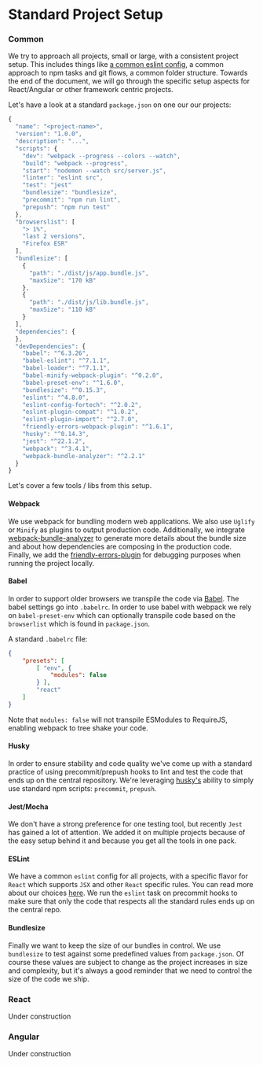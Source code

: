 # Standard Project Setup

### Common
We try to approach all projects, small or large, with a consistent project setup. This includes things like [a common eslint config](https://github.com/FortechRomania/js-team-showcase/blob/master/how-we-work/coding-guidelines.md), a common approach to npm tasks and git flows, a common folder structure. Towards the end of the document, we will go through the specific setup aspects for React/Angular or other framework centric projects.

Let's have a look at a standard `package.json` on one our our projects:
```javascript
{
  "name": "<project-name>",
  "version": "1.0.0",
  "description": "...",
  "scripts": {
    "dev": "webpack --progress --colors --watch",
    "build": "webpack --progress",
    "start": "nodemon --watch src/server.js",
    "linter": "eslint src",
    "test": "jest"
    "bundlesize": "bundlesize",
    "precommit": "npm run lint",
    "prepush": "npm run test"
  },
  "browserslist": [
    "> 1%",
    "last 2 versions",
    "Firefox ESR"
  ],
  "bundlesize": [
    {
      "path": "./dist/js/app.bundle.js",
      "maxSize": "170 kB"
    },
    {
      "path": "./dist/js/lib.bundle.js",
      "maxSize": "110 kB"
    }
  ],
  "dependencies": {
  },
  "devDependencies": {
    "babel": "^6.3.26",
    "babel-eslint": "^7.1.1",
    "babel-loader": "^7.1.1",
    "babel-minify-webpack-plugin": "^0.2.0",
    "babel-preset-env": "^1.6.0",
    "bundlesize": "^0.15.3",
    "eslint": "^4.8.0",
    "eslint-config-fortech": "^2.0.2",
    "eslint-plugin-compat": "^1.0.2",
    "eslint-plugin-import": "^2.7.0",
    "friendly-errors-webpack-plugin": "^1.6.1",
    "husky": "^0.14.3",
    "jest": "^22.1.2",
    "webpack": "^3.4.1",
    "webpack-bundle-analyzer": "^2.2.1"
  }
}

```

Let's cover a few tools / libs from this setup.

#### Webpack
We use webpack for bundling modern web applications. We also use `Uglify` or `Minify` as plugins to output production code. Additionally, we integrate [webpack-bundle-analyzer](https://www.npmjs.com/package/webpack-bundle-analyzer) to generate more details about the bundle size and about how dependencies are composing in the production code. Finally, we add the [friendly-errors-plugin](https://www.npmjs.com/package/friendly-errors-webpack-plugin) for debugging purposes when running the project locally.

#### Babel
In order to support older browsers we transpile the code via [Babel](https://babeljs.io/). The babel settings go into `.babelrc`. In order to use babel with webpack we rely on `babel-preset-env` which can optionally transpile code based on the `browserlist` which is found in `package.json`.

A standard `.babelrc` file:
```json
{
    "presets": [
        [ "env", { 
            "modules": false
        } ],
        "react"
    ]
}
```

Note that `modules: false` will not transpile ESModules to RequireJS, enabling webpack to tree shake your code.

#### Husky
In order to ensure stability and code quality we've come up with a standard practice of using precommit/prepush hooks to lint and test the code that ends up on the central repository. We're leveraging [husky's](https://github.com/typicode/husky) ability to simply use standard npm scripts: `precommit`, `prepush`.

#### Jest/Mocha
We don't have a strong preference for one testing tool, but recently `Jest` has gained a lot of attention. We added it on multiple projects because of the easy setup behind it and because you get all the tools in one pack.

#### ESLint
We have a common `eslint` config for all projects, with a specific flavor for `React` which supports `JSX` and other `React` specific rules. You can read more about our choices [here](https://github.com/FortechRomania/js-team-showcase/blob/master/how-we-work/coding-guidelines.md). We run the `eslint` task on precommit hooks to make sure that only the code that respects all the standard rules ends up on the central repo.

#### Bundlesize
Finally we want to keep the size of our bundles in control. We use `bundlesize` to test against some predefined values from `package.json`. Of course these values are subject to change as the project increases in size and complexity, but it's always a good reminder that we need to control the size of the code we ship.

### React
Under construction

### Angular
Under construction
